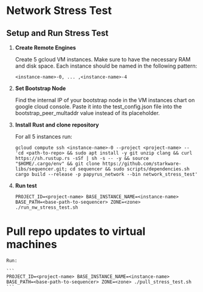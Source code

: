 # Network Stress Test

## Setup and Run Stress Test

1. **Create Remote Engines**

    Create 5 gcloud VM instances. Make sure to have the necessary RAM and disk space. Each instance should be named in the following pattern:

    ```
    <instance-name>-0, ... ,<instance-name>-4
    ```

2. **Set Bootstrap Node**

    Find the internal IP of your bootstrap node in the VM instances chart on google cloud console. Paste it into the test_config.json file into the bootstrap_peer_multaddr value instead of its placeholder.

3. **Install Rust and clone repository**

    For all 5 instances run:

    ```
    gcloud compute ssh <instance-name>-0 --project <project-name> -- 'cd <path-to-repo> && sudo apt install -y git unzip clang && curl https://sh.rustup.rs -sSf | sh -s -- -y && source "$HOME/.cargo/env" && git clone https://github.com/starkware-libs/sequencer.git; cd sequencer && sudo scripts/dependencies.sh cargo build --release -p papyrus_network --bin network_stress_test'
    ```
    
4. **Run test**

    ```
    PROJECT_ID=<project-name> BASE_INSTANCE_NAME=<instance-name> BASE_PATH=<base-path-to-sequencer> ZONE=<zone> ./run_nw_stress_test.sh
    ```

# Pull repo updates to virtual machines

    Run:

    ```
    PROJECT_ID=<project-name> BASE_INSTANCE_NAME=<instance-name> BASE_PATH=<base-path-to-sequencer> ZONE=<zone> ./pull_stress_test.sh
    ```
